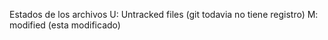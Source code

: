 Estados de los archivos
U: Untracked files (git todavia no tiene registro)
M: modified (esta modificado)
